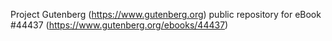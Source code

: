 Project Gutenberg (https://www.gutenberg.org) public repository for eBook #44437 (https://www.gutenberg.org/ebooks/44437)
